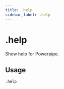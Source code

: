 ```yaml
---
title: .help
sidebar_label: .help
---
```



# .help
Show help for Powerpipe.

## Usage
```
.help
```